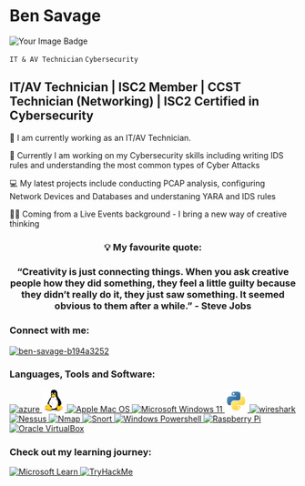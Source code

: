 <h1 align="left">Ben Savage</h1>

<img src="https://tryhackme-badges.s3.amazonaws.com/bsavosi443.png" alt="Your Image Badge" />

<code>IT & AV Technician</code> <code>Cybersecurity</code>
<h2 align="left">IT/AV Technician | ISC2 Member | CCST Technician (Networking) | ISC2 Certified in Cybersecurity </h2>

<p>🔭 I am currently working as an IT/AV Technician.</p>
<p>🥬 Currently I am working on my Cybersecurity skills including writing IDS rules and understanding the most common types of Cyber Attacks</p>
<p>💻 My latest projects include conducting PCAP analysis, configuring Network Devices and Databases and understaning YARA and IDS rules</p>
<p>👨‍🦱 Coming from a Live Events background - I bring a new way of creative thinking

<h3 align="middle"> 💡 My favourite quote: </h3>

<h3 align="middle"> “Creativity is just connecting things. When you ask creative people how they did something, they feel a little guilty because they didn’t really do it, they just saw something. It seemed obvious to them after a while.” - Steve Jobs</h3>


<h3 align="left">Connect with me:</h3>
<p align="left">
<a href="https://linkedin.com/in/ben-savage-b194a3252" target="blank"><img align="center" src="https://raw.githubusercontent.com/rahuldkjain/github-profile-readme-generator/master/src/images/icons/Social/linked-in-alt.svg" alt="ben-savage-b194a3252" height="30" width="40" /></a>
</p>

<h3 align="left">Languages, Tools and Software:</h3>
<p align="left"> <a href="https://azure.microsoft.com/en-in/" target="_blank" rel="noreferrer"> <img src="https://www.vectorlogo.zone/logos/microsoft_azure/microsoft_azure-icon.svg" alt="azure" width="40" height="40"/> </a> <a href="https://www.linux.org/" target="_blank" rel="noreferrer"> <img src="https://raw.githubusercontent.com/devicons/devicon/master/icons/linux/linux-original.svg" alt="linux" width="40" height="40"/> <a href="https://www.apple.com/uk/macos/macos-sequoia/" target="_blank" rel="noreferrer"> <img src="https://www.svgrepo.com/show/303125/apple-logo.svg" alt="Apple Mac OS" width="40" height="40"/> </a> </a> <a href="https://www.microsoft.com/en-gb/windows/windows-11?r=1" target="_blank" rel="noreferrer"> <img src="https://www.svgrepo.com/show/448239/microsoft.svg" alt="Microsoft Windows 11" width="40" height="40"/> </a> <a href="https://www.python.org" target="_blank" rel="noreferrer"> <img src="https://raw.githubusercontent.com/devicons/devicon/master/icons/python/python-original.svg" alt="python" width="40" height="40"/> </a> <a href="https://www.wireshark.org" target="_blank" rel="noreferrer"> <img src="https://upload.wikimedia.org/wikipedia/commons/d/df/Wireshark_icon.svg" alt="wireshark" width="40" height="40"/> </a> <a href="https://www.tenable.com/products/nessus" target="_blank" rel="noreferrer"> <img src="https://upload.wikimedia.org/wikipedia/commons/c/c1/Nessus-Professional-FullColor-RGB.svg" alt="Nessus" width="100" height="40"/> </a> <a href="https://nmap.org" target="_blank" rel="noreferrer"> <img src="https://nmap.org/images/sitelogo-nmap.svg" alt="Nmap" width="90" height="40"/> </a> <a href="https://www.snort.org" target="_blank" rel="noreferrer"> <img src="https://www.vectorlogo.zone/logos/snort/snort-icon.svg" alt="Snort" width="40" height="40"/> </a> <a href="https://learn.microsoft.com/en-us/powershell/" target="_blank" rel="noreferrer"> <img src="https://raw.githubusercontent.com/gist/Xainey/d5bde7d01dcbac51ac951810e94313aa/raw/6c858c46726541b48ddaaebab29c41c07a196394/PowerShell.svg" alt="Windows Powershell" width="40" height="40"/> </a> <a href="https://www.raspberrypi.com" target="_blank" rel="noreferrer"> <img src="https://cdn.worldvectorlogo.com/logos/raspberry-pi.svg" alt="Raspberry Pi" width="40" height="40"/> </a> <a href="https://www.virtualbox.org" target="_blank" rel="noreferrer"> <img src="https://cdn.worldvectorlogo.com/logos/virtualbox.svg" alt="Oracle VirtualBox" width="100" height="40"/> </a> </p>

<h3 align="left">Check out my learning journey:</h3>


<p align="left"> <a href="https://learn.microsoft.com/en-us/users/bensavage-6071/transcript/d84jxixjxkl50ke" target="_blank" rel="noreferrer"> <img src="https://www.svgrepo.com/show/303143/microsoft-logo.svg" alt="Microsoft Learn" width="100" height="100"/> </a> <a href="https://tryhackme.com/r/p/bsavosi443" target="_blank" rel="noreferrer"> <img src="https://www.reshot.com/preview-assets/icons/XANR7VKCQM/flagged-issue-XANR7VKCQM.svg" alt="TryHackMe" width="80" height="80"/> </a> </p>


